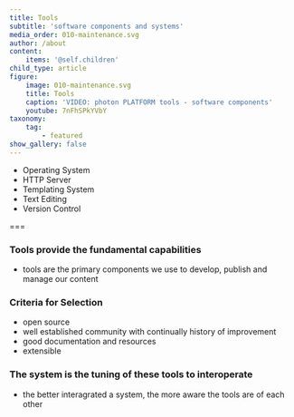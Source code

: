 ```yaml
---
title: Tools
subtitle: 'software components and systems'
media_order: 010-maintenance.svg
author: /about
content:
    items: '@self.children'
child_type: article
figure:
    image: 010-maintenance.svg
    title: Tools
    caption: 'VIDEO: photon PLATFORM tools - software components'
    youtube: 7nFhSPkYVbY
taxonomy:
    tag:
        - featured
show_gallery: false
---
```


- Operating System
- HTTP Server
- Templating System
- Text Editing
- Version Control

===
### Tools provide the fundamental capabilities
- tools are the primary components we use to develop, publish and manage our content

### Criteria for Selection
- open source
- well established community with continually history of improvement
- good documentation and resources
- extensible

### The system is the tuning of these tools to interoperate
- the better interagrated a system, the more aware the tools are of each other
